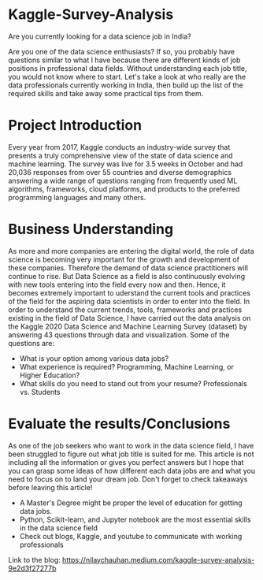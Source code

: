 # Kaggle-Survey-Analysis
Are you currently looking for a data science job in India?

Are you one of the data science enthusiasts? If so, you probably have questions similar to what I have because there are different kinds of job positions in professional data fields. Without understanding each job title, you would not know where to start. Let's take a look at who really are the data professionals currently working in India, then build up the list of the required skills and take away some practical tips from them.

# Project Introduction
Every year from 2017, Kaggle conducts an industry-wide survey that presents a truly comprehensive view of the state of data science and machine learning. The survey was live for 3.5 weeks in October and had 20,036 responses from over 55 countries and diverse demographics answering a wide range of questions ranging from frequently used ML algorithms, frameworks, cloud platforms, and products to the preferred programming languages and many others.

# Business Understanding
As more and more companies are entering the digital world, the role of data science is becoming very important for the growth and development of these companies. Therefore the demand of data science practitioners will continue to rise. But Data Science as a field is also continuously evolving with new tools entering into the field every now and then. Hence, it becomes extremely important to uderstand the current tools and practices of the field for the aspiring data scientists in order to enter into the field. In order to understand the current trends, tools, frameworks and practices existing in the field of Data Science, I have carried out the data analysis on the Kaggle 2020 Data Science and Machine Learning Survey (dataset) by answering 43 questions through data and visualization.
Some of the questions are:
- What is your option among various data jobs?
- What experience is required? Programming, Machine Learning, or Higher Education?
- What skills do you need to stand out from your resume? Professionals vs. Students

# Evaluate the results/Conclusions 
As one of the job seekers who want to work in the data science field, I have been struggled to figure out what job title is suited for me. This article is not including all the information or gives you perfect answers but I hope that you can grasp some ideas of how different each data jobs are and what you need to focus on to land your dream job. Don't forget to check takeaways before leaving this article!
- A Master's Degree might be proper the level of education for getting data jobs.
- Python, Scikit-learn, and Jupyter notebook are the most essential skills in the data science field
- Check out blogs, Kaggle, and youtube to communicate with working professionals

Link to the blog: https://nilaychauhan.medium.com/kaggle-survey-analysis-9e2d3f27277b
